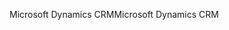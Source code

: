 <span data-ttu-id="0cb7a-101">Microsoft Dynamics CRM</span><span class="sxs-lookup"><span data-stu-id="0cb7a-101">Microsoft Dynamics CRM</span></span>